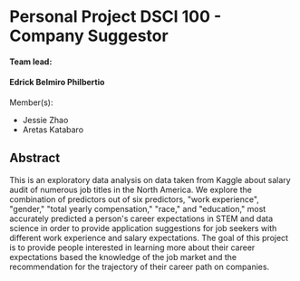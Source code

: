 # Personal Project DSCI 100 - Company Suggestor <br>

#### Team lead: 
#### Edrick Belmiro Philbertio
Member(s): 
- Jessie Zhao
- Aretas Katabaro

## Abstract
This is an exploratory data analysis on data taken from Kaggle about salary audit of numerous job titles in the North America. We explore the combination of predictors out of six predictors, "work experience", "gender," "total yearly compensation," "race," and "education," most accurately predicted a person's career expectations in STEM and data science in order to provide application suggestions for job seekers with different work experience and salary expectations. The goal of this project is to provide people interested in learning more about their career expectations based the knowledge of the job market and the recommendation for the trajectory of their career path on companies.
